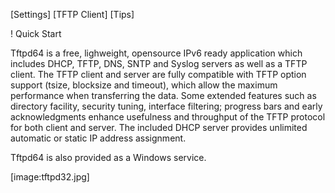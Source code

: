 [Settings]
[TFTP Client]
[Tips]

! Quick Start 

Tftpd64 is a free, lighweight, opensource IPv6 ready application which includes DHCP, TFTP, DNS, SNTP and Syslog servers as well as a TFTP client.
The TFTP client and server are fully compatible with TFTP option support (tsize, blocksize and timeout), which allow the maximum performance when transferring the data.
Some extended features such as directory facility, security tuning, interface filtering; progress bars and early acknowledgments enhance usefulness and throughput of the TFTP protocol for both client and server.
The included DHCP server provides unlimited automatic or static IP address assignment. 

Tftpd64 is also provided as a Windows service.

[image:tftpd32.jpg]
